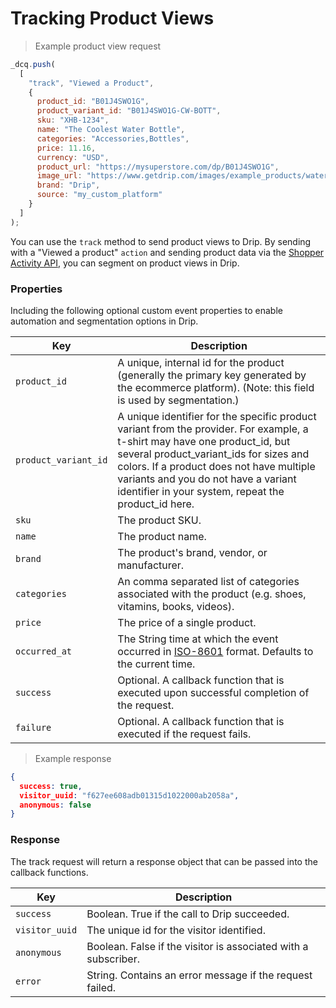 # Tracking Product Views

> Example product view request

```javascript
_dcq.push(
  [
    "track", "Viewed a Product",
    {
      product_id: "B01J4SWO1G",
      product_variant_id: "B01J4SWO1G-CW-BOTT",
      sku: "XHB-1234",
      name: "The Coolest Water Bottle",
      categories: "Accessories,Bottles",
      price: 11.16,
      currency: "USD",
      product_url: "https://mysuperstore.com/dp/B01J4SWO1G",
      image_url: "https://www.getdrip.com/images/example_products/water_bottle.png",
      brand: "Drip",
      source: "my_custom_platform"
    }
  ]
);
```

You can use the <code>track</code> method to send product views to Drip. By sending with a "Viewed a product" <code>action</code> and sending product data via the <a href="#product-activity">Shopper Activity API</a>, you can segment on product views in Drip.

### Properties

Including the following optional custom event properties to enable automation and segmentation options in Drip.

<table>
  <thead>
    <tr>
      <th>Key</th>
      <th>Description</th>
    </tr>
  </thead>
  <tbody>
    <tr>
      <td><code>product_id</code></td>
      <td>A unique, internal id for the product (generally the primary key generated by the ecommerce platform). (Note: this field is used by segmentation.)</td>
    </tr>
    <tr>
      <td><code>product_variant_id</code></td>
      <td>A unique identifier for the specific product variant from the provider. For example, a t-shirt may have one product_id, but several product_variant_ids for sizes and colors. If a product does not have multiple variants and you do not have a variant identifier in your system, repeat the product_id here.</td>
    </tr>
    <tr>
      <td><code>sku</code></td>
      <td>The product SKU.</td>
    </tr>
    <tr>
      <td><code>name</code></td>
      <td>The product name.</td>
    </tr>
    <tr>
      <td><code>brand</code></td>
      <td>The product's brand, vendor, or manufacturer.</td>
    </tr>
    <tr>
      <td><code>categories</code></td>
      <td>An comma separated list of categories associated with the product (e.g. shoes, vitamins, books, videos).</td>
    </tr>
    <tr>
      <td><code>price</code></td>
      <td>The price of a single product.</td>
    </tr>
    <tr>
      <td><code>occurred_at</code></td>
      <td>The String time at which the event occurred in <a href="http://en.wikipedia.org/wiki/ISO_8601" target="_blank">ISO-8601</a> format. Defaults to the current time.</td>
    </tr>
    <tr>
      <td><code>success</code></td>
      <td>Optional. A callback function that is executed upon successful completion of the request.</td>
    </tr>
    <tr>
      <td><code>failure</code></td>
      <td>Optional. A callback function that is executed if the request fails.</td>
    </tr>
  </tbody>
</table>

> Example response

```json
{
  success: true,
  visitor_uuid: "f627ee608adb01315d1022000ab2058a",
  anonymous: false
}
```

### Response

The track request will return a response object that can be passed into the callback functions.

<table>
  <thead>
    <tr>
      <th>Key</th>
      <th>Description</th>
    </tr>
  </thead>
  <tbody>
    <tr>
      <td><code>success</code></td>
      <td>Boolean. True if the call to Drip succeeded.</td>
    </tr>
    <tr>
      <td><code>visitor_uuid</code></td>
      <td>The unique id for the visitor identified.</td>
    </tr>
    <tr>
      <td><code>anonymous</code></td>
      <td>Boolean. False if the visitor is associated with a subscriber.</td>
    </tr>
    <tr>
      <td><code>error</code></td>
      <td>String. Contains an error message if the request failed.</td>
    </tr>
  </tbody>
</table>
